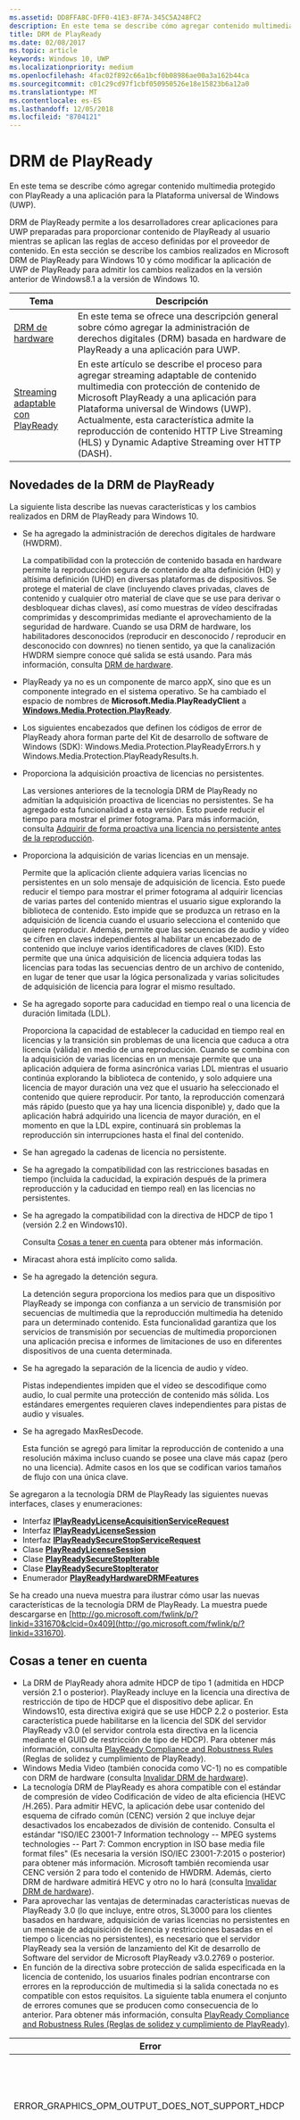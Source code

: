 ```yaml
---
ms.assetid: DD8FFA8C-DFF0-41E3-8F7A-345C5A248FC2
description: En este tema se describe cómo agregar contenido multimedia protegido con PlayReady, a una aplicación para la Plataforma universal de Windows (UWP).
title: DRM de PlayReady
ms.date: 02/08/2017
ms.topic: article
keywords: Windows 10, UWP
ms.localizationpriority: medium
ms.openlocfilehash: 4fac02f892c66a1bcf0b08986ae00a3a162b44ca
ms.sourcegitcommit: c01c29cd97f1cbf050950526e18e15823b6a12a0
ms.translationtype: MT
ms.contentlocale: es-ES
ms.lasthandoff: 12/05/2018
ms.locfileid: "8704121"
---
```

# <a name="playready-drm"></a>DRM de PlayReady



En este tema se describe cómo agregar contenido multimedia protegido con PlayReady a una aplicación para la Plataforma universal de Windows (UWP).

DRM de PlayReady permite a los desarrolladores crear aplicaciones para UWP preparadas para proporcionar contenido de PlayReady al usuario mientras se aplican las reglas de acceso definidas por el proveedor de contenido. En esta sección se describe los cambios realizados en Microsoft DRM de PlayReady para Windows 10 y cómo modificar la aplicación de UWP de PlayReady para admitir los cambios realizados en la versión anterior de Windows8.1 a la versión de Windows 10.
 
| Tema                                                                     | Descripción                                                                                                                                                                                                                                                                             |
|---------------------------------------------------------------------------|-----------------------------------------------------------------------------------------------------------------------------------------------------------------------------------------------------------------------------------------------------------------------------------------|
| [DRM de hardware](hardware-drm.md)                                           | En este tema se ofrece una descripción general sobre cómo agregar la administración de derechos digitales (DRM) basada en hardware de PlayReady a una aplicación para UWP.                                                                                                                                                                 |
| [Streaming adaptable con PlayReady](adaptive-streaming-with-playready.md) | En este artículo se describe el proceso para agregar streaming adaptable de contenido multimedia con protección de contenido de Microsoft PlayReady a una aplicación para Plataforma universal de Windows (UWP). Actualmente, esta característica admite la reproducción de contenido HTTP Live Streaming (HLS) y Dynamic Adaptive Streaming over HTTP (DASH). |

## <a name="whats-new-in-playready-drm"></a>Novedades de la DRM de PlayReady

La siguiente lista describe las nuevas características y los cambios realizados en DRM de PlayReady para Windows 10.

-   Se ha agregado la administración de derechos digitales de hardware (HWDRM).

    La compatibilidad con la protección de contenido basada en hardware permite la reproducción segura de contenido de alta definición (HD) y altísima definición (UHD) en diversas plataformas de dispositivos. Se protege el material de clave (incluyendo claves privadas, claves de contenido y cualquier otro material de clave que se use para derivar o desbloquear dichas claves), así como muestras de vídeo descifradas comprimidas y descomprimidas mediante el aprovechamiento de la seguridad de hardware. Cuando se usa DRM de hardware, los habilitadores desconocidos (reproducir en desconocido / reproducir en desconocido con downres) no tienen sentido, ya que la canalización HWDRM siempre conoce qué salida se está usando. Para más información, consulta [DRM de hardware](hardware-drm.md).

-   PlayReady ya no es un componente de marco appX, sino que es un componente integrado en el sistema operativo. Se ha cambiado el espacio de nombres de **Microsoft.Media.PlayReadyClient** a [**Windows.Media.Protection.PlayReady**](https://msdn.microsoft.com/library/windows/apps/dn986454).
-   Los siguientes encabezados que definen los códigos de error de PlayReady ahora forman parte del Kit de desarrollo de software de Windows (SDK): Windows.Media.Protection.PlayReadyErrors.h y Windows.Media.Protection.PlayReadyResults.h.
-   Proporciona la adquisición proactiva de licencias no persistentes.

    Las versiones anteriores de la tecnología DRM de PlayReady no admitían la adquisición proactiva de licencias no persistentes. Se ha agregado esta funcionalidad a esta versión. Esto puede reducir el tiempo para mostrar el primer fotograma. Para más información, consulta [Adquirir de forma proactiva una licencia no persistente antes de la reproducción](#proactively-acquire-a-non-persistent-license-before-playback).

-   Proporciona la adquisición de varias licencias en un mensaje.

    Permite que la aplicación cliente adquiera varias licencias no persistentes en un solo mensaje de adquisición de licencia. Esto puede reducir el tiempo para mostrar el primer fotograma al adquirir licencias de varias partes del contenido mientras el usuario sigue explorando la biblioteca de contenido. Esto impide que se produzca un retraso en la adquisición de licencia cuando el usuario selecciona el contenido que quiere reproducir. Además, permite que las secuencias de audio y vídeo se cifren en claves independientes al habilitar un encabezado de contenido que incluye varios identificadores de claves (KID). Esto permite que una única adquisición de licencia adquiera todas las licencias para todas las secuencias dentro de un archivo de contenido, en lugar de tener que usar la lógica personalizada y varias solicitudes de adquisición de licencia para lograr el mismo resultado.

-   Se ha agregado soporte para caducidad en tiempo real o una licencia de duración limitada (LDL).

    Proporciona la capacidad de establecer la caducidad en tiempo real en licencias y la transición sin problemas de una licencia que caduca a otra licencia (válida) en medio de una reproducción. Cuando se combina con la adquisición de varias licencias en un mensaje permite que una aplicación adquiera de forma asincrónica varias LDL mientras el usuario continúa explorando la biblioteca de contenido, y solo adquiere una licencia de mayor duración una vez que el usuario ha seleccionado el contenido que quiere reproducir. Por tanto, la reproducción comenzará más rápido (puesto que ya hay una licencia disponible) y, dado que la aplicación habrá adquirido una licencia de mayor duración, en el momento en que la LDL expire, continuará sin problemas la reproducción sin interrupciones hasta el final del contenido.

-   Se han agregado la cadenas de licencia no persistente.
-   Se ha agregado la compatibilidad con las restricciones basadas en tiempo (incluida la caducidad, la expiración después de la primera reproducción y la caducidad en tiempo real) en las licencias no persistentes.
-   Se ha agregado la compatibilidad con la directiva de HDCP de tipo 1 (versión 2.2 en Windows10).

    Consulta [Cosas a tener en cuenta](#things-to-consider) para obtener más información.

-   Miracast ahora está implícito como salida.
-   Se ha agregado la detención segura.

    La detención segura proporciona los medios para que un dispositivo PlayReady se imponga con confianza a un servicio de transmisión por secuencias de multimedia que la reproducción multimedia ha detenido para un determinado contenido. Esta funcionalidad garantiza que los servicios de transmisión por secuencias de multimedia proporcionen una aplicación precisa e informes de limitaciones de uso en diferentes dispositivos de una cuenta determinada.

-   Se ha agregado la separación de la licencia de audio y vídeo.

    Pistas independientes impiden que el vídeo se descodifique como audio, lo cual permite una protección de contenido más sólida. Los estándares emergentes requieren claves independientes para pistas de audio y visuales.

-   Se ha agregado MaxResDecode.

    Esta función se agregó para limitar la reproducción de contenido a una resolución máxima incluso cuando se posee una clave más capaz (pero no una licencia). Admite casos en los que se codifican varios tamaños de flujo con una única clave.

Se agregaron a la tecnología DRM de PlayReady las siguientes nuevas interfaces, clases y enumeraciones:

-   Interfaz [**IPlayReadyLicenseAcquisitionServiceRequest**](https://msdn.microsoft.com/library/windows/apps/dn986077)
-   Interfaz [**IPlayReadyLicenseSession**](https://msdn.microsoft.com/library/windows/apps/dn986080)
-   Interfaz [**IPlayReadySecureStopServiceRequest**](https://msdn.microsoft.com/library/windows/apps/dn986090)
-   Clase [**PlayReadyLicenseSession**](https://msdn.microsoft.com/library/windows/apps/dn986309)
-   Clase [**PlayReadySecureStopIterable**](https://msdn.microsoft.com/library/windows/apps/dn986371)
-   Clase [**PlayReadySecureStopIterator**](https://msdn.microsoft.com/library/windows/apps/dn986375)
-   Enumerador [**PlayReadyHardwareDRMFeatures**](https://msdn.microsoft.com/library/windows/apps/dn986265)

Se ha creado una nueva muestra para ilustrar cómo usar las nuevas características de la tecnología DRM de PlayReady. La muestra puede descargarse en [http://go.microsoft.com/fwlink/p/?linkid=331670&clcid=0x409](http://go.microsoft.com/fwlink/p/?linkid=331670).

## <a name="things-to-consider"></a>Cosas a tener en cuenta

-   La DRM de PlayReady ahora admite HDCP de tipo 1 (admitida en HDCP versión 2.1 o posterior). PlayReady incluye en la licencia una directiva de restricción de tipo de HDCP que el dispositivo debe aplicar. En Windows10, esta directiva exigirá que se use HDCP 2.2 o posterior. Esta característica puede habilitarse en la licencia del SDK del servidor PlayReady v3.0 (el servidor controla esta directiva en la licencia mediante el GUID de restricción de tipo de HDCP). Para obtener más información, consulta [PlayReady Compliance and Robustness Rules](http://www.microsoft.com/playready/licensing/compliance/) (Reglas de solidez y cumplimiento de PlayReady).
-   Windows Media Video (también conocida como VC-1) no es compatible con DRM de hardware (consulta [Invalidar DRM de hardware](hardware-drm.md#override-hardware-drm)).
-   La tecnología DRM de PlayReady es ahora compatible con el estándar de compresión de vídeo Codificación de vídeo de alta eficiencia (HEVC /H.265). Para admitir HEVC, la aplicación debe usar contenido del esquema de cifrado común (CENC) versión 2 que incluye dejar desactivados los encabezados de división de contenido. Consulta el estándar "ISO/IEC 23001-7 Information technology -- MPEG systems technologies -- Part 7: Common encryption in ISO base media file format files" (Es necesaria la versión ISO/IEC 23001-7:2015 o posterior) para obtener más información. Microsoft también recomienda usar CENC versión 2 para todo el contenido de HWDRM. Además, cierto DRM de hardware admitirá HEVC y otro no lo hará (consulta [Invalidar DRM de hardware](hardware-drm.md#override-hardware-drm)).
-   Para aprovechar las ventajas de determinadas características nuevas de PlayReady 3.0 (lo que incluye, entre otros, SL3000 para los clientes basados en hardware, adquisición de varias licencias no persistentes en un mensaje de adquisición de licencia y restricciones basadas en el tiempo o licencias no persistentes), es necesario que el servidor PlayReady sea la versión de lanzamiento del Kit de desarrollo de Software del servidor de Microsoft PlayReady v3.0.2769 o posterior.
-   En función de la directiva sobre protección de salida especificada en la licencia de contenido, los usuarios finales podrían encontrarse con errores en la reproducción de multimedia si la salida conectada no es compatible con estos requisitos. La siguiente tabla enumera el conjunto de errores comunes que se producen como consecuencia de lo anterior. Para obtener más información, consulta [PlayReady Compliance and Robustness Rules (Reglas de solidez y cumplimiento de PlayReady)](http://www.microsoft.com/playready/licensing/compliance/).

| Error                                                   | Valor      | Descripción                                                                                                                                                                                                                                                                                                                                                                                                                                                                                                 |
|---------------------------------------------------------|------------|-------------------------------------------------------------------------------------------------------------------------------------------------------------------------------------------------------------------------------------------------------------------------------------------------------------------------------------------------------------------------------------------------------------------------------------------------------------------------------------------------------------|
| ERROR\_GRAPHICS\_OPM\_OUTPUT\_DOES\_NOT\_SUPPORT\_HDCP  | 0xC0262513 | La Directiva de protección de salida de la licencia requiere que el monitor active la especificación HDCP, pero no se pudo activar.                                                                                                                                                                                                                                                                                                                                                                                              |
| MF\_E\_POLICY\_UNSUPPORTED                              | 0xC00D7159 | La Directiva de protección de salida de la licencia requiere que el monitor active la especificación HDCP de tipo 1, pero no se pudo activar.                                                                                                                                                                                                                                                                                                                                                                                |
| DRM\_E\_TEE\_OUTPUT\_PROTECTION\_REQUIREMENTS\_NOT\_MET | 0x8004CD22 | Este código de error solo se produce cuando se ejecuta en DRM de hardware. La directiva de protección de salida de la licencia requiere que el monitor active el HDCP o reduzca la resolución eficaz del contenido, pero no se puede activar el HDCP y la resolución eficaz del contenido no se puede reducir porque DRM de hardware no admite que se reduzca la resolución del contenido. En DRM de software, el contenido sí se reproduce. Consulta [Consideraciones para el uso de DRM de hardware](hardware-drm.md#considerations-for-using-hardware-drm). |
| ERROR\_GRAPHICS\_OPM\_NOT\_SUPPORTED                    | 0xc0262500 | El controlador de elementos gráficos no admite la protección de salida. Por ejemplo, el monitor está conectado a través de VGA o no está instalado un controlador de elementos gráficos adecuado para la salida digital. En este último caso, el controlador habitual que se instala es el Adaptador de pantalla básico de Microsoft y el problema se resuelve con la instalación de un controlador de gráficos adecuado.                                                                                                                                                  |

## <a name="output-protection"></a>Protección de salida

En la siguiente sección se describe el comportamiento al usar la DRM de PlayReady para Windows10 con las directivas de protección de salida en una licencia de PlayReady.

La DRM de PlayReady admite los niveles de protección de salida que contiene la **especificación de derechos de multimedia extensible de Microsoft PlayReady**. Este documento puede encontrarse en el paquete de la documentación que se entrega con los productos con licencia de PlayReady.

> [!NOTE]
> Los valores permitidos para los niveles de protección de salida que un servidor de licencias puede establecer se rigen por las [PlayReady Compliance Rules (Reglas de cumplimiento de PlayReady)](https://www.microsoft.com/playready/licensing/compliance/).

La DRM de PlayReady permite la reproducción de contenido con directivas de protección de salida únicamente en conectores de salida del modo especificado en las reglas de cumplimiento de PlayReady. Para obtener más información sobre las condiciones de los conectores de salida especificadas en las reglas de cumplimiento de PlayReady, consulta [Defined Terms for PlayReady Compliance and Robustness Rules](https://www.microsoft.com/playready/licensing/compliance/) (Términos definidos para las reglas de solidez y cumplimiento de PlayReady).

Esta sección se centra en los escenarios de protección de salida con DRM de PlayReady para Windows10 y de DRM de hardware de PlayReady para Windows10, que también está disponible en algunos clientes de Windows. Con la HWDRM de PlayReady, todas las protecciones de salida se aplican desde dentro de la implementación de Windows TEE (consulta [DRM de hardware](hardware-drm.md)). Como resultado, algunos comportamientos varían respecto a cuando se usa la SWDRM (DRM de software) de PlayReady:

* Compatibilidad con el nivel de protección de salida (OPL) para vídeo digital sin comprimir 270: La HWDRM de PlayReady para Windows10 no admite una resolución menor y aplicará el uso de esa HDCP (protección de contenido digital de ancho de banda elevado). Recomendamos que el contenido de alta definición para la HWDRM tenga un OPL mayor de 270 (aunque no es necesario). Además, deberías establecer una restricción de tipo de HDCP en la licencia (HDCP versión 2.2 o posterior).
* A diferencia de la SWDRM, con la HWDRM se aplican protecciones de salida a todos los monitores basadas en el monitor menos capacitado. Por ejemplo, si el usuario tiene dos monitores conectados y uno de ellos es compatible con HDCP y el otro no, se producirá un error en la reproducción si la licencia requiere HDCP, incluso si el contenido solamente se representa en el monitor compatible con HDCP. En el caso de la SWDRM, el contenido se reproducirá siempre que solo se represente en el monitor compatible con HDCP.
* No se garantiza que el cliente pueda usar la HWDRM ni que esta sea segura, a menos que las claves de contenido y las licencias cumplan las siguientes condiciones:
    * La licencia que se use para la clave de contenido de vídeo debe tener un nivel de seguridad mínimo de 3000.
    * El audio debe estar cifrado con una clave de contenido distinta que el vídeo, y la licencia que se use para el audio debe tener un nivel de seguridad mínimo de 2000. Como alternativa, el audio podría dejarse sin cifrar.
* Todos los escenarios de la SWDRM requieren que el nivel mínimo de seguridad de la licencia de PlayReady usado para la clave de contenido de audio o vídeo sea menor o igual a 2000.

### <a name="output-protection-levels"></a>Niveles de protección de salida

En la siguiente tabla se muestran las asignaciones entre varios OPL en la licencia de PlayReady y cómo las aplica la DRM de PlayReady para Windows10.

#### <a name="video"></a>Video

<table>
    <tr>
        <th rowspan="2">OPL</th>
        <th>Vídeo digital comprimido</th>
        <th colspan="2">Vídeo digital sin comprimir</th>
        <th>TV analógica</th>
    </tr>
    <tr>
        <th>Cualquiera</th>
        <th colspan="2">HDMI, DVI, DisplayPort, MHL</th>
        <th>Componente, compuesto</th>
    </tr>
    <tr>
        <th>100</th>
        <td rowspan="6">N/A\*</td>
        <td colspan="2">Pasa contenido.</td>
        <td>Pasa contenido.</td>
    </tr>
    <tr>
        <th>150</th>
        <td colspan="2" rowspan="2">N/A\*</td>
        <td>Pasa contenido cuando CopyNever de CGMS-A está ocupado o si no se puede usar CGMS A.</td>
    </tr>
    <tr>
        <th>200</th>
        <td>Pasa contenido cuando se usa CopyNever de CGMS-A.</td>
    </tr>
    <tr>
        <th>250</th>
        <td colspan="2">Intenta usar HDCP, pero pasa contenido independientemente del resultado.</td>
        <td rowspan="5">N/A\*</td>
    </tr>
    <tr>
        <th>270</th>
        <td><b>SWDRM</b>: intenta usar HDCP. Si no se puede usar HDCP, el equipo restringirá la resolución eficaz a 520 000 píxeles por fotograma y pasará el contenido.</td>
        <td><b>HWDRM</b>: pasa contenido con HDCP. Si no se puede usar HDCP, se bloquea la reproducción en los puertos HDMI/DVI.</td>
    </tr>
    <tr>
        <th>300</th>
        <td colspan="2">
            <p>
                **Cuando la restricción de tipo HDCP NO está definida:** pasa contenido con HDCP. Si no se puede usar HDCP, se bloquea la reproducción en los puertos HDMI/DVI.
            </p>
            <p>
                **Cuando la restricción de tipo de HDCP ESTÁ definida**: pasa contenido con HDCP 2.2 y el tipo de secuencia de contenido establecido en 1. Si no se puede usar HDCP o el tipo de secuencia de contenido no se puede establecer en 1, se bloquea la reproducción a los puertos HDMI/DVI.
            </p>
        </td>
    </tr>
    <tr>
        <th>400</th>
        <td rowspan="2">Windows10 nunca pasa contenido de vídeo digital comprimido a salidas, independientemente del valor del OPL posterior. Para obtener más información sobre el contenido de vídeo digital comprimido, consulta <a href="https://www.microsoft.com/playready/licensing/compliance/">Compliance Rules for PlayReady Products</a> (Reglas de cumplimiento para productos PlayReady).</td>
        <td colspan="2" rowspan="2">N/A\*</td>
    </tr>
    <tr>
        <th>500</th>
    </tr>
</table>
<br/>

\* Un servidor de licencias no puede establecer todos los valores de los niveles de protección de salida. Para obtener más información, consulta [PlayReady Compliance Rules](https://www.microsoft.com/playready/licensing/compliance/) (Reglas de cumplimiento de PlayReady).

#### <a name="audio"></a>Audio

<table>
    <tr>
        <th rowspan="2">OPL</th>
        <th>Audio digital comprimido</th>
        <th>Audio digital sin comprimir</th>
        <th>Audio analógico o USB</th>
    </tr>
    <tr>
        <th>HDMI, DisplayPort, MHL</th>
        <th>HDMI, DisplayPort, MHL</th>
        <th>Cualquiera</th>
    </tr>
    <tr>
        <th>100</th>
        <td rowspan="3">Pasa contenido.</td>
        <td>Pasa contenido.</td>
        <td rowspan="5">Pasa contenido.</td>
    </tr>
    <tr>
        <th>150</th>
        <td rowspan="4">No pasa contenido.</td>
    </tr>
    <tr>
        <th>200</th>
    </tr>
    <tr>
        <th>250</th>
        <td>Pasa contenido cuando se usa HDCP en HDMI, DisplayPort o MHL, o si se usa SCMS y se establece en CopyNever.</td>
    </tr>
    <tr>
        <th>300</th>
        <td>Pasa contenido cuando se usa HDCP en HDMI, DisplayPort o MHL.</td>
    </tr>
</table>
<br/>

### <a name="miracast"></a>Miracast

La DRM de PlayReady permite reproducir contenido a través de la salida Miracast en cuanto se usa HDCP 2.0 o posterior. Sin embargo, en Windows10, Miracast se considera una salida *digital*. Para obtener más información acerca de los escenarios de Miracast, consulta [PlayReady Compliance Rules](https://www.microsoft.com/playready/licensing/compliance/) (Reglas de cumplimiento de PlayReady). La siguiente tabla delinea las asignaciones entre varios OPL en la licencia de PlayReady y cómo la DRM de PlayReady las aplica en salidas de Miracast.

<table>
    <tr>
        <th>OPL</th>
        <th>Audio digital comprimido</th>
        <th>Audio digital sin comprimir</th>
        <th>Vídeo digital comprimido</th>
        <th>Vídeo digital sin comprimir</th>
    </tr>
    <tr>
        <th>100</th>
        <td rowspan="4">Pasa contenido cuando se usa HDCP 2.0 o posterior. Si no se puede usar, no pasa contenido</td>
        <td>Pasa contenido cuando se usa HDCP 2.0 o posterior. Si no se puede usar, no pasa contenido</td>
        <td rowspan="6">N/A\*</td>
        <td>Pasa contenido cuando se usa HDCP 2.0 o posterior. Si no se puede usar, no pasa contenido</td>
    </tr>
    <tr>
        <th>150</th>
        <td rowspan="3">No pasa contenido.</td>
        <td rowspan="2">N/A\*</td>
    </tr>
    <tr>
        <th>200</th>
    </tr>
    <tr>
        <th>250</th>
        <td rowspan="2">Pasa contenido cuando se usa HDCP 2.0 o posterior. Si no se puede usar, no pasa contenido</td>
    </tr>
    <tr>
        <th>270</th>
        <td colspan="2">N/A\*</td>
    </tr>
    <tr>
        <th>300</th>
        <td>Pasa contenido cuando se usa HDCP 2.0 o posterior. Si no se puede usar, no pasa contenido</td>
        <td>No pasa contenido.</td>
        <td>
            <p>
                **Cuando la restricción de tipo HDCP NO está definida:** pasa contenido cuando se usa HDCP 2.0 o posterior. Si no se puede usar, NO pasa contenido.
            </p>
            <p>
                **Cuando la restricción de tipo de HDCP ESTÁ definida:** pasa contenido con HDCP 2.2 y el tipo de secuencia de contenido establecido en 1. Si no se puede usar HDCP o el tipo de secuencia de contenido no se puede establecer en 1, no pasa contenido.
            </p>        
        </td>
    </tr>
    <tr>
        <th>400</th>
        <td rowspan="2" colspan="2">N/A\*</td>
        <td rowspan="2">Windows10 nunca pasa contenido de vídeo digital comprimido a salidas, independientemente del valor del OPL posterior. Para obtener más información sobre el contenido de vídeo digital comprimido, consulta <a href="https://www.microsoft.com/playready/licensing/compliance/">Compliance Rules for PlayReady Products</a> (Reglas de cumplimiento para productos PlayReady).</td>
        <td rowspan="2">N/A\*</td>
    </tr>
    <tr>
        <th>500</th>
    </tr>
</table>
<br/>

\* Un servidor de licencias no puede establecer todos los valores de los niveles de protección de salida. Para obtener más información, consulta [PlayReady Compliance Rules](https://www.microsoft.com/playready/licensing/compliance/) (Reglas de cumplimiento de PlayReady).

### <a name="additional-explicit-output-restrictions"></a>Restricciones de salida explícitas adicionales

La siguiente tabla describe la implementación de la DRM de PlayReady para Windows10 de las restricciones explícitas de protección de salida de vídeo digital.

<table>
    <tr>
        <th>Situación</th>
        <th>GUID</th>
        <th>Si...</th>
        <th>En ese caso...</th>
    </tr>
    <tr>
        <th>Tamaño máximo de descodificación de resolución efectiva</th>
        <td>9645E831-E01D-4FFF-8342-0A720E3E028F</td>
        <td>La salida conectada es: Salida de vídeo digital, Miracast, HDMI, DVI, etc.</td>
        <td>
            <p>
                Pasa contenido cuando está restringido a:  
            </p>
            <ul>
                <li>(a) El ancho del fotograma debe ser menor o igual que el ancho máximo del fotograma en píxeles, y el alto del fotograma menor o igual que el alto máximo del fotograma en píxeles, o</li>
                <li>(b) El alto del fotograma debe ser menor o igual que el ancho máximo del fotograma en píxeles, y el ancho del fotograma menor o igual que el alto máximo del fotograma en píxeles.</li>
            </ul>                   
        </td>
    </tr>
    <tr>
        <th>Restricción del tipo de HDCP</th>
        <td>ABB2C6F1-E663-4625-A945-972D17B231E7</td>
        <td>La salida conectada es: Salida de vídeo digital, Miracast, HDMI, DVI, etc.</td>
        <td>Pasa contenido con HDCP 2.2 y el tipo de secuencia de contenido establecido en 1. Si no se puede usar HDCP 2.2 o el tipo de secuencia de contenido no se puede establecer en 1, no pasa contenido. También debe especificarse el nivel de protección de salida del vídeo digital sin comprimir de un valor mayor o igual a 271</td>
    </tr>
</table>
<br/>

La siguiente tabla describe la implementación de la DRM de PlayReady para Windows10 de las restricciones explícitas de protección de salida de vídeo analógico.

<table>
    <tr>
        <th>Situación</th>
        <th>GUID</th>
        <th>Si...</th>
        <th colspan="2">En ese caso...</th>
    </tr>
    <tr>
        <th>Monitor de PC analógico</th>
        <td>D783A191-E083-4BAF-B2DA-E69F910B3772</td>
        <td>La salida conectada es: VGA, DVI&ndash;analógica, etc..</td>
        <td><b>SWDRM:</b> el equipo restringirá la resolución eficaz a 520 000epx por fotograma y pasará contenido.</td>
        <td><b>HWDRM:</b> NO pasa contenido.</td>
    </tr>
    <tr>
        <th>Componente analógico</th>
        <td>811C5110-46C8-4C6E-8163-C0482A15D47E</td>
        <td>La salida conectada es: Componente</td>
        <td><b>SWDRM:</b> el equipo restringirá la resolución eficaz a 520 000epx por fotograma y pasará contenido.</td>
        <td><b>HWDRM:</b> NO pasa contenido.</td>
    </tr>
    <tr>
        <th rowspan="2">Salidas de TV analógica</th>
        <td>2098DE8D-7DDD-4BAB-96C6-32EBB6FABEA3</td>
        <td>El OPL de la TV analógica es menor que 151.</td>
        <td colspan="2">Debe usarse CGMS-A.</td>
    </tr>
    <tr>
        <td>225CD36F-F132-49EF-BA8C-C91EA28E4369</td>
        <td>El OPL de la TV analógica es menor que 101 y la licencia no contiene 2098DE8D-7DDD-4BAB-96C6-32EBB6FABEA3.</td>
        <td colspan="2">Debe intentarse el uso de CGMS-A, pero el contenido se puede reproducir independientemente del resultado.</td>
    </tr>
    <tr>
        <th>Control de la ganancia y franjas de color automáticos</th>
        <td>C3FD11C6-F8B7-4D20-B008-1DB17D61F2DA</td>
        <td>Pasar contenido con una resolución menor o igual a 520 000px a una salida de TV analógica</td>
        <td colspan="2">Establece AGC solo para el vídeo de componente y el modo PAL cuando la resolución es inferior a 520 000px y establece la información de AGC y franjas de color para NTSC cuando la resolución es inferior a 520 000px, de acuerdo con lo indicado en la tabla 3.5.7.3. en las reglas de cumplimiento</td>
    </tr>
    <tr>
        <th>Solo salida digital</th>
        <td>760AE755-682A-41E0-B1B3-DCDF836A7306</td>
        <td>La salida conectada es analógica</td>
        <td colspan="2">No pasa contenido.</td>
    </tr>
</table>
<br/>

> [!NOTE]
> Si se usa una llave de adaptador, como "Mini DisplayPort a VGA" para la reproducción, Windows 10 ve el resultado como salida de vídeo digital y no puede aplicar las directivas de vídeo analógico.

La siguiente tabla describe la implementación de la DRM de PlayReady para Windows10 que permite reproducir en otras circunstancias.

<table>
    <tr>
        <th>Situación</th>
        <th>GUID</th>
        <th>Si...</th>
        <th colspan="2">En ese caso...</th>
    </tr>
    <tr>
        <th>Salida desconocida</th>
        <td>786627D8-C2A6-44BE-8F88-08AE255B01A7</td>
        <td>Si no se puede determinar la salida de un modo razonable o no se puede establecer OPM con el controlador de gráficos.</td>
        <td><b>SWDRM:</b> pasa contenido.</td>
        <td><b>HWDRM:</b> NO pasa contenido.</td>
    </tr>
    <tr>
        <th>Salida desconocida con restricción.</th>
        <td>B621D91F-EDCC-4035-8D4B-DC71760D43E9</td>
        <td>Si no se puede determinar la salida de un modo razonable o no se puede establecer OPM con el controlador de gráficos.</td>
        <td><b>SWDRM:</b> el equipo restringirá la resolución eficaz a 520 000epx por fotograma y pasará contenido.</td>
        <td><b>HWDRM:</b> NO pasa contenido.</td>
    </tr>
</table>
<br/>

## <a name="prerequisites"></a>Requisitos previos

Antes de empezar a crear la aplicación para UWP protegida con PlayReady, es necesario instalar el siguiente software en el sistema:

-   Windows 10.
-   Si Pretendes compilar cualquiera de las muestras para DRM de PlayReady para aplicaciones para UWP, debes usar Microsoft Visual Studio2015 o posterior para compilar los ejemplos. Puedes seguir usando Microsoft Visual Studio2013 para compilar cualquiera de las muestras de DRM de PlayReady para aplicaciones de la tienda de Windows8.1.

<!--This is no longer available-->
<!--If you are planning to play back MPEG-2/H.262 content on your app, you must also download and install [Windows 8.1 Media Center Pack](http://go.microsoft.com/fwlink/p/?LinkId=626876).-->

## <a name="playready-uwp-app-migration-guide"></a>Guía de migración de la aplicación para UWP de PlayReady

Esta sección incluye información sobre cómo migrar las aplicaciones de la tienda de PlayReady Windows 8.x existentes a Windows 10.

El espacio de nombres PlayReady para aplicaciones para UWP en Windows 10 se cambió de **Microsoft.Media.PlayReadyClient** a [**Windows.Media.Protection.PlayReady**](https://msdn.microsoft.com/library/windows/apps/dn986454). Esto significa que tendrás que buscar y reemplazar el espacio de nombres antiguo por uno nuevo en el código. Seguirás haciendo referencia a un archivo winmd. Es parte de windows.media.winmd en el sistema operativo de Windows 10. Está en el windows.winmd como parte del Windows SDK de TH. Para UWP, se hace referencia en windows.foundation.univeralappcontract.winmd.

Para reproducir contenido protegido por PlayReady de alta definición (HD) (1080p) y contenido de altísima definición (UHD), tendrás que implementar DRM de hardware PlayReady. Para obtener información sobre cómo implementar DRM de hardware PlayReady, consulta [DRM de hardware](hardware-drm.md).

Algunos contenidos no son compatibles con DRM de hardware. Para obtener información acerca de cómo deshabilitar DRM de hardware y habilitar DRM de software DRM, consulta [Invalidar DRM de hardware](hardware-drm.md#override-hardware-drm).

En lo relacionado con el administrador de protección multimedia, asegúrate de que el código tenga la siguiente configuración si es que no la tiene ya:

```cs
var mediaProtectionManager = new Windows.Media.Protection.MediaProtectionManager();

mediaProtectionManager.Properties["Windows.Media.Protection.MediaProtectionSystemId"] = 
             '{F4637010-03C3-42CD-B932-B48ADF3A6A54}'
var cpsystems = new Windows.Foundation.Collections.PropertySet();
cpsystems["{F4637010-03C3-42CD-B932-B48ADF3A6A54}"] = 
                "Windows.Media.Protection.PlayReady.PlayReadyWinRTTrustedInput";
mediaProtectionManager.Properties["Windows.Media.Protection.MediaProtectionSystemIdMapping"] = cpsystems;

mediaProtectionManager.Properties["Windows.Media.Protection.MediaProtectionContainerGuid"] = 
                "{9A04F079-9840-4286-AB92-E65BE0885F95}";
```

## <a name="proactively-acquire-a-non-persistent-license-before-playback"></a>Adquirir de forma proactiva una licencia no persistente antes de la reproducción

En esta sección se describe cómo obtener licencias no persistentes de forma proactiva antes de que empiece la reproducción.

En versiones anteriores del DRM de PlayReady, las licencias no persistentes solo se podían obtener de forma reactiva durante la reproducción. En esta versión, puedes adquirir licencias no persistentes de forma proactiva antes de que empiece la reproducción.

1.  Crear de forma proactiva una sesión de reproducción donde se pueda almacenar la licencia no persistente. Por ejemplo:

    ```cs
    var cpsystems = new Windows.Foundation.Collections.PropertySet();       
    cpsystems["{F4637010-03C3-42CD-B932-B48ADF3A6A54}"] = "Windows.Media.Protection.PlayReady.PlayReadyWinRTTrustedInput"; // PlayReady

    var pmpSystemInfo = new Windows.Foundation.Collections.PropertySet();
    pmpSystemInfo["Windows.Media.Protection.MediaProtectionSystemId"] = "{F4637010-03C3-42CD-B932-B48ADF3A6A54}";
    pmpSystemInfo["Windows.Media.Protection.MediaProtectionSystemIdMapping"] = cpsystems;
    var pmpServer = new Windows.Media.Protection.MediaProtectionPMPServer( pmpSystemInfo );
    ```

2.  Vincula esa sesión de reproducción a la clase de adquisición de licencia. Por ejemplo:

    ```cs
    var licenseSessionProperties = new Windows.Foundation.Collections.PropertySet();
    licenseSessionProperties["Windows.Media.Protection.MediaProtectionPMPServer"] = pmpServer;
    var licenseSession = new Windows.Media.Protection.PlayReady.PlayReadyLicenseSession( licenseSessionProperties );
    ```

3.  Crea una solicitud de servicio de licencia. Por ejemplo:

    ```cs
    var laSR = licenseSession.CreateLAServiceRequest();
    ```

4.  Realiza la adquisición de licencia con la solicitud de servicio creada en el paso 3. La licencia se almacenará en la sesión de reproducción.
5.  Vincula la sesión de reproducción al origen multimedia de la reproducción. Por ejemplo:

    ```cs
    licenseSession.configureMediaProtectionManager( mediaProtectionManager );
    videoPlayer.msSetMediaProtectionManager( mediaProtectionManager );
    ```
    
## <a name="query-for-protection-capabilities"></a>Consultar las capacidades de protección
A partir de Windows 10, versión 1703, puedes consultar las funcionalidades de DRM de hardware, como descodificar códecs, la resolución y las protecciones de salida (HDCP). Las consultas se realizan con el método [**IsTypeSupported**](https://docs.microsoft.com/uwp/api/windows.media.protection.protectioncapabilities.istypesupported) que toma una cadena que representa las funcionalidades para las que se consulta al soporte técnico y una cadena que especifica el sistema de claves al que se aplica la consulta. Para una lista de los valores de cadena compatibles, consulta la página de referencia de la API para [**IsTypeSupported**](https://docs.microsoft.com/uwp/api/windows.media.protection.protectioncapabilities.istypesupported). En el siguiente ejemplo de código se muestra el uso de este método.  

    ```cs
    using namespace Windows::Media::Protection;

    ProtectionCapabilities^ sr = ref new ProtectionCapabilities();

    ProtectionCapabilityResult result = sr->IsTypeSupported(
    L"video/mp4; codecs=\"avc1.640028\"; features=\"decode-bpp=10,decode-fps=29.97,decode-res-x=1920,decode-res-y=1080\"",
    L"com.microsoft.playready");

    switch (result)
    {
        case ProtectionCapabilityResult::Probably:
        // Queue up UHD HW DRM video
        break;

        case ProtectionCapabilityResult::Maybe:
        // Check again after UI or poll for more info.
        break;

        case ProtectionCapabilityResult::NotSupported:
        // Do not queue up UHD HW DRM video.
        break;
    }
    ```
## <a name="add-secure-stop"></a>Agregar una detención segura

Esta sección describe cómo agregar una detención segura a una aplicación para UWP.

La detención segura proporciona los medios para que un dispositivo PlayReady se imponga con confianza a un servicio de transmisión por secuencias de multimedia que la reproducción multimedia ha detenido para un determinado contenido. Esta funcionalidad garantiza que los servicios de transmisión por secuencias de multimedia proporcionen una aplicación precisa e informes de limitaciones de uso en diferentes dispositivos de una cuenta determinada.

Hay dos escenarios principales para el envío de un desafío de detención segura:

-   Cuando se detiene la presentación multimedia porque se ha alcanzado el final del contenido o cuando el usuario detiene la presentación multimedia en algún lugar en mitad del proceso.
-   Cuando la sesión anterior termina inesperadamente (por ejemplo, debido a un bloqueo del sistema o la aplicación). La aplicación tendrá que consultar, ya sea al inicio o apagado, las sesiones de detención segura pendientes y enviar los desafíos independientemente de otras reproducciones de multimedia.

Para una implementación de muestra de detención segura, consulta el archivo securestop.cs en la muestra de PlayReady ubicada en [http://go.microsoft.com/fwlink/p/?linkid=331670&clcid=0x409](http://go.microsoft.com/fwlink/p/?linkid=331670).

## <a name="use-playready-drm-on-xbox-one"></a>Usar DRM de PlayReady en Xbox One

Para usar DRM de PlayReady en una aplicación para UWP en Xbox One, primero debes registrar tu cuenta del [Centro de partners](https://partner.microsoft.com/dashboard) que estés usando para publicar la aplicación para la autorización de uso de PlayReady. Puedes hacerlo de dos maneras distintas:

* Hacer que tu contacto de Microsoft solicite permiso.
* Solicitar autorización mediante el envío de tu nombre de empresa y cuenta de centro de partners a [pronxbox@microsoft.com](mailto:pronxbox@microsoft.com).

Una vez que recibas la autorización, tendrás que agregar un elemento `<DeviceCapability>` adicional en el manifiesto de la aplicación. Tendrás que hacerlo de forma manual porque actualmente no hay ninguna opción disponible en el Diseñador de manifiestos de aplicaciones. Sigue estos pasos para configurarlo:

1. Con el proyecto abierto en Visual Studio, abre el **Explorador de soluciones** y haz clic en **Package.appxmanifest**.
2. Selecciona **Abrir con...**, elige **Editor XML (texto)** y haz clic en **Aceptar**.
3. Entre las etiquetas `<Capabilities>`, agrega la siguiente `<DeviceCapability>`:

    ```xml
    <DeviceCapability Name="6a7e5907-885c-4bcb-b40a-073c067bd3d5" />
    ```

4. Guarda el archivo.

Por último, hay una última consideración al usar PlayReady en Xbox One: en los kits de desarrollo, existe un límite de SL150 (es decir, no pueden reproducir contenido de SL2000 o SL3000). Los dispositivos comerciales pueden reproducir contenido con mayor niveles de seguridad, pero para probar la aplicación en un kit de desarrollo, tendrás que usar contenido de SL150. Puedes probar este contenido de las siguientes formas:

* Usa el contenido de prueba protegido que requiere licencias de SL150.
* Implementa la lógica para que solo determinadas cuentas de prueba autenticadas puedan adquirir licencias de SL150 para cierto contenido.

Usa el enfoque que tiene más sentido para tu empresa y el producto.


## <a name="see-also"></a>Consulta también
- [Reproducción de contenido multimedia](media-playback.md)




